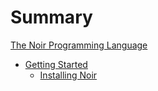 # Summary

[The Noir Programming Language](index.md)

- [Getting Started](getting_started.md)
    - [Installing Noir](getting_started/install.md)
